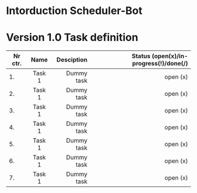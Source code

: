 # Intorduction Scheduler-Bot


# Version 1.0 Task definition 


| Nr ctr.  | Name                           | Desciption                                     | Status (open(x)/in-progress(!)/done(/) |
| -------- |:------------------------------:| ----------------------------------------------:| --------------------------------------:|
| 1.       | Task 1                        | Dummy task                                      | open (x)                               |
| 2.       | Task 1                        | Dummy task                                      | open (x)                               |
| 3.       | Task 1                        | Dummy task                                      | open (x)                               |
| 4.       | Task 1                        | Dummy task                                      | open (x)                               |
| 5.       | Task 1                        | Dummy task                                      | open (x)                               |
| 6.       | Task 1                        | Dummy task                                      | open (x)                               |
| 7.       | Task 1                        | Dummy task                                      | open (x)                               |